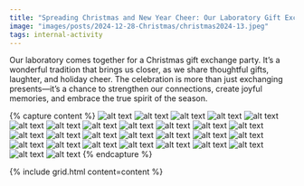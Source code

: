 ```yaml
---
title: "Spreading Christmas and New Year Cheer: Our Laboratory Gift Exchange Party"
image: "images/posts/2024-12-28-Christmas/christmas2024-13.jpeg"
tags: internal-activity
---
```

Our laboratory comes together for a Christmas gift exchange party. It’s a wonderful tradition that brings us closer, as we share thoughtful gifts, laughter, and holiday cheer. The celebration is more than just exchanging presents—it’s a chance to strengthen our connections, create joyful memories, and embrace the true spirit of the season.

{% capture content %}
  ![alt text](../images/posts/2024-12-28-Christmas/christmas2024-1.jpeg) 
  ![alt text](../images/posts/2024-12-28-Christmas/christmas2024-2.jpeg) 
  ![alt text](../images/posts/2024-12-28-Christmas/christmas2024-3.jpeg) 
  ![alt text](../images/posts/2024-12-28-Christmas/christmas2024-4.jpeg) 
  ![alt text](../images/posts/2024-12-28-Christmas/christmas2024-5.jpeg) 
  ![alt text](../images/posts/2024-12-28-Christmas/christmas2024-6.jpeg) 
  ![alt text](../images/posts/2024-12-28-Christmas/christmas2024-7.jpeg) 
  ![alt text](../images/posts/2024-12-28-Christmas/christmas2024-8.jpeg) 
  ![alt text](../images/posts/2024-12-28-Christmas/christmas2024-9.jpeg) 
  ![alt text](../images/posts/2024-12-28-Christmas/christmas2024-10.jpeg) 
  ![alt text](../images/posts/2024-12-28-Christmas/christmas2024-11.jpeg) 
  ![alt text](../images/posts/2024-12-28-Christmas/christmas2024-12.jpeg) 
  ![alt text](../images/posts/2024-12-28-Christmas/christmas2024-13.jpeg) 
  ![alt text](../images/posts/2024-12-28-Christmas/christmas2024-14.jpeg) 
  ![alt text](../images/posts/2024-12-28-Christmas/christmas2024-15.jpeg) 
  ![alt text](../images/posts/2024-12-28-Christmas/christmas2024-16.jpeg) 
  ![alt text](../images/posts/2024-12-28-Christmas/christmas2024-17.jpeg) 
  ![alt text](../images/posts/2024-12-28-Christmas/christmas2024-18.jpeg) 
  ![alt text](../images/posts/2024-12-28-Christmas/christmas2024-19.jpeg) 
  ![alt text](../images/posts/2024-12-28-Christmas/christmas2024-20.jpeg) 
  ![alt text](../images/posts/2024-12-28-Christmas/christmas2024-21.jpeg) 
  ![alt text](../images/posts/2024-12-28-Christmas/christmas2024-22.jpeg) 
  ![alt text](../images/posts/2024-12-28-Christmas/christmas2024-23.jpeg) 
  ![alt text](../images/posts/2024-12-28-Christmas/christmas2024-24.jpeg) 
  ![alt text](../images/posts/2024-12-28-Christmas/christmas2024-25.jpeg) 
  ![alt text](../images/posts/2024-12-28-Christmas/christmas2024-26.jpeg) 
  ![alt text](../images/posts/2024-12-28-Christmas/christmas2024-27.jpeg) 
  ![alt text](../images/posts/2024-12-28-Christmas/christmas2024-28.jpeg)
{% endcapture %}

{% include grid.html content=content %}
